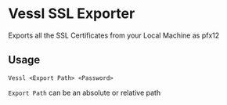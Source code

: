 # Vessl SSL Exporter

Exports all the SSL Certificates from your Local Machine as pfx12

## Usage

`Vessl <Export Path> <Password>`

`Export Path` can be an absolute or relative path